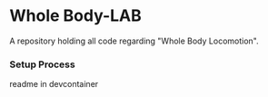 # Whole Body-LAB
A repository holding all code regarding "Whole Body Locomotion".

### Setup Process
readme in devcontainer
